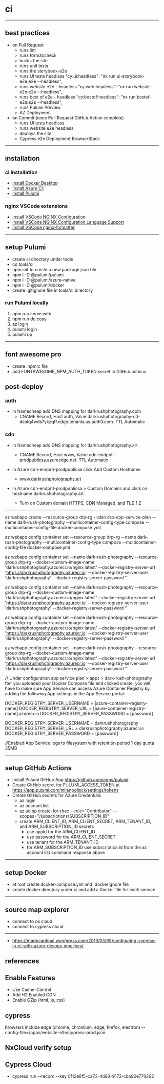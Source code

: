 # ci

---

## best practices

- on Pull Request
  - runs lint
  - runs format:check
  - builds the site
  - runs unit tests
  - runs the storybook-e2e
  - runs UI tests headless
    "cy:ui:headless": "nx run ui-storybook-e2e:e2e --headless",
  - runs website e2e - headless
    "cy:web:headless": "nx run website-e2e:e2e --headless",
  - runs best of e2e - headless
    "cy:bestof:headless": "nx run bestof-e2e:e2e --headless",
  - runs Pulumi Preview
  - AZ Deployment
- on Commit (once Pull Request GitHub Action complete)
  - runs UI tests headless
  - runs website e2e headless
  - deploys the site
  - Cypress e2e Deployment BrowserStack

---

## installation

### ci installation

- [Install Docker Desktop](https://docs.docker.com/desktop/#download-and-install)
- [Install Azure Cli](https://docs.microsoft.com/en-us/cli/azure/install-azure-cli-windows?tabs=azure-cli)
- [Install Pulumi](https://www.pulumi.com/docs/get-started/install/)

### nginx VSCode extensions

- [Install VSCode NGINX Configuration](https://marketplace.visualstudio.com/items?itemName=william-voyek.vscode-nginx)
- [Install VSCode NGINX Configuration Language Support](https://marketplace.visualstudio.com/items?itemName=ahmadalli.vscode-nginx-conf)
- [Install VSCode nginx-formatter](https://marketplace.visualstudio.com/items?itemName=raynigon.nginx-formatter)

---

## setup Pulumi

- create ci directory under tools
- cd tools/ci
- npm init to create a new package.json file
- npm i -D @pulumi/pulumi
- npm i -D @pulumi/azure-native
- npm i -D @pulumi/docker
- create .gitignore file in tools/ci directory

### run Pulumi locally

1. npm run serve:web
2. npm run dc:copy
3. az login
4. pulumi login
5. pulumi up

---

## font awesome pro

- create .npmrc file
- add FONTAWESOME_NPM_AUTH_TOKEN secret in GitHub actions

## post-deploy

### auth

- In Namecheap add DNS mapping for darkrushphotography.com
  - CNAME Record, Host auth, Value darkrushphotography-cd-daulq4wds7ykzqff.edge.tenants.us.auth0.com. TTL Automatic

### cdn

- In Namecheap add DNS mapping for darkrushphotography.art

  - CNAME Record, Host www, Value cdn-endpnt-prodpublicsa.azureedge.net. TTL Automatic

- In Azure cdn-endpnt-prodpublicsa click Add Custom Hostname

  - www.darkrushphotography.art

- In Azure cdn-endpnt-prodpublicsa > Custom Domains and click on hostname darkrushphotography.art
  - Turn on Custom domain HTTPS, CDN Managed, and TLS 1.2

---

az webapp create --resource-group drp-rg --plan drp-app-service-plan --name dark-rush-photography --multicontainer-config-type compose --multicontainer-config-file docker-compose.yml

az webapp config container set --resource-group drp-rg --name dark-rush-photography --multicontainer-config-type compose --multicontainer-config-file docker-compose.yml

az webapp config container set --name dark-rush-photography --resource-group drp-rg --docker-custom-image-name 'darkrushphotography.azurecr.io/nginx:latest' --docker-registry-server-url 'https://darkrushphotography.azurecr.io' --docker-registry-server-user 'darkrushphotography' --docker-registry-server-password '<password>'

az webapp config container set --name dark-rush-photography --resource-group drp-rg --docker-custom-image-name 'darkrushphotography.azurecr.io/nginx:latest' --docker-registry-server-url 'https://darkrushphotography.azurecr.io' --docker-registry-server-user 'darkrushphotography' --docker-registry-server-password '<password>'

az webapp config container set --name dark-rush-photography --resource-group drp-rg --docker-custom-image-name 'darkrushphotography.azurecr.io/nginx:latest' --docker-registry-server-url 'https://darkrushphotography.azurecr.io' --docker-registry-server-user 'darkrushphotography' --docker-registry-server-password '<password>'

az webapp config container set --name dark-rush-photography --resource-group drp-rg --docker-custom-image-name 'darkrushphotography.azurecr.io/nginx:latest' --docker-registry-server-url 'https://darkrushphotography.azurecr.io' --docker-registry-server-user 'darkrushphotography' --docker-registry-server-password '<password>'

// Under configuration app service plan > apps > dark-rush-photography
fter you uploaded your Docker Compose file and clicked create, you will have to make sure App Service can access Azure Container Registry by adding the following App settings in the App Service portal:

DOCKER_REGISTRY_SERVER_USERNAME = [azure-container-registry-name]
DOCKER_REGISTRY_SERVER_URL = [azure-container-registry-name].azurecr.io
DOCKER_REGISTRY_SERVER_PASSWORD = [password]

DOCKER_REGISTRY_SERVER_USERNAME = darkrushphotography
DOCKER_REGISTRY_SERVER_URL = darkrushphotography.azurecr.io
DOCKER_REGISTRY_SERVER_PASSWORD = [password]

//Enabled App Service logs to filesystem with retention period 1 day quota 35MB

---

## setup GitHub Actions

- Install Pulumi GitHub App <https://github.com/apps/pulumi>
- Create GitHub secret for PULUMI_ACCESS_TOKEN at <https://app.pulumi.com/milanpollock/settings/tokens>
- Create GitHub secrets for Azure Credentials
  - az login
  - az account list
  - az ad sp create-for-rbac --role="Contributor" --scopes="/subscriptions/SUBSCRIPTION_ID"
  - create ARM_CLIENT_ID, ARM_CLIENT_SECRET, ARM_TENANT_ID, and ARM_SUBSCRIPTION_ID secrets
    - use appId for the ARM_CLIENT_ID
    - use password for the ARM_CLIENT_SECRET
    - use tenant for the ARM_TENANT_ID
    - for ARM_SUBSCRIPTION_ID use subscription id from the az account list command response above

---

## setup Docker

- at root create docker-compose.yml and .dockerignore file
- create docker directory under ci and add a Docker file for each service

---

## source map explorer

- connect to nx cloud
- connect to cypress cloud

---

- <https://mariocardinal.wordpress.com/2019/03/05/configuring-cypress-in-ci-with-azure-devops-pipelines/>

## references

## Enable Features

- Use Cache-Control
- Add H2 Enabled CDN
- Enable GZip (html, js, css)

## cypress

browsers include edge (chrome, chromium, edge, firefox, electron)
--config-file=/apps/website-e2e/cypress-prod.json

## NxCloud verify setup

## Cypress Cloud

- cypress run --record --key 0f12e8f5-ca73-4d93-9173-cba92e770292

